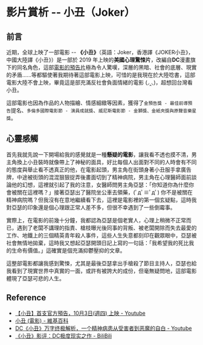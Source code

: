 # 影片賞析 -- 小丑（Joker）

<!--2019/10/13 edited by Huang Po-Hsun-->

## 前言

近期，全球上映了一部電影 -- **《小丑》**（英語：Joker，香港譯《JOKER小丑》，中國大陸譯《小丑》）是一部於 2019 年上映的**美國心理驚悚片**，改編自**DC**漫畫旗下的同名角色，這部[電影的預告片](https://www.youtube.com/watch?v=Y-agB7JbQM8)極為令人驚嘆，深層的黑暗、社會的底層、現實的矛盾......等都驅使著我期待著這部電影上映，可惜的是我現在於大陸唸書，這部電影大陸不會上映，畢竟這是部充滿反社會負面情緒的電影 (◞‸◟)，超想回台灣看小丑。

這部電影也因為作品的人物描繪、情感細緻等因素，獲得了`金預告獎 - 最佳前導預告`提名、`多倫多國際電影節 - 演員成就獎`、`威尼斯電影節 - 金獅獎、金紙夾獎與原聲音樂星獎`。

## 心靈感觸

首先我就先說一下開場給我的感覺就是一種**懸疑的電影**，讓我看不透也摸不清，男主角換上小丑裝時就像帶上了神秘的面具，好比每個人出面對不同的人時會有不同的態度與舉止看不透真正的他，在電影起頭，男主角在街頭身著小丑服手拿廣告牌，中途被街頭的混混狠狠捉弄後畫面切到了精神病院，男主角在心理醫師面前談論他的幻想，這裡就引起了我的注意，女醫師問男主角亞瑟：「你知道你為什麼你會被關在這裡嗎？」接著亞瑟出了醫院坐公車去領藥，(ﾟдﾟ≡ﾟдﾟ) 你不是被關在精神病院嗎？但我沒有在意地繼續看下去，這裡是電影裡的第一個玄疑點，這時我對亞瑟的印象還是個心理跟正常人差不多，但很不幸遇到了一些倒霉事。

實際上，在電影的前幾十分鐘，我都認為亞瑟是個老實人，心理上稍微不正常而已，遇到了老闆不講理的指責、槍枝曝光後同事的背叛、被老闆開除而失去最愛的工作、地鐵上的三個精英青年殺人事件，這些人生失意都刻印在觀眾眼中，亞瑟被社會無情地拋棄，這時我又想起亞瑟開頭日記上寫的一句話：「我希望我的死比我的生命有價值。」這確實是個充滿抑鬱壓抑的文章。

這整部電影都讓我感到驚悚，尤其是最後亞瑟拿出手槍殺了節目主持人，亞瑟也給我看到了現實世界中真實的一面，或許有被誇大的成份，但毫無疑問地，這部電影體現了亞瑟可悲的人生。

## Reference

- [【小丑】首支官方預告，10月3日(週四) 上映 - Youtube](https://www.youtube.com/watch?v=Y-agB7JbQM8)
- [小丑 (電影) - 維基百科](https://zh.wikipedia.org/wiki/%E5%B0%8F%E4%B8%91_(%E9%9B%BB%E5%BD%B1))
- [DC《小丑》万字终极解析，一个精神病患从受害者到恶魔的自白 - Youtube](https://www.youtube.com/watch?v=RGRENu5JuLQ)
- [《小丑》影评：DC极度现实之作 - BiliBili](https://www.bilibili.com/video/av70333798?share_medium=android&share_source=qq&bbid=XZ786F777596DCC9E821B48BF9C6B81E41809&ts=1571056513378)

